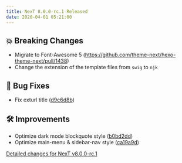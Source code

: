 ```yaml
---
title: NexT 8.0.0-rc.1 Released
date: 2020-04-01 05:21:00
---
```


## 💥 Breaking Changes

- Migrate to Font-Awesome 5 (https://github.com/theme-next/hexo-theme-next/pull/1438)
- Change the extension of the template files from `swig` to `njk`

## 🐞 Bug Fixes

- Fix exturl title ([d9c6d8b](https://github.com/theme-next/hexo-theme-next/commit/d9c6d8b92db413f3381b0dc7b4ed4b066a6453f5))

## 🛠 Improvements

- Optimize dark mode blockquote style ([b0bd2dd](https://github.com/theme-next/hexo-theme-next/commit/b0bd2dde800c15980be74b05484d652215d9bf88))
- Optimize main-menu & sidebar-nav style ([ca19a9d](https://github.com/theme-next/hexo-theme-next/commit/ca19a9d82dba6521ee7b9cb2befda51c6a1bd063))

[Detailed changes for NexT v8.0.0-rc.1](https://github.com/next-theme/hexo-theme-next/releases/tag/v8.0.0-rc.1)
